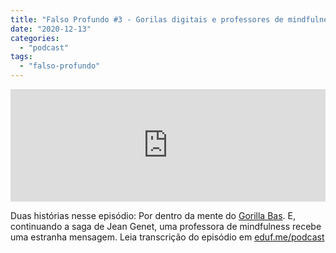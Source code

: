 ```yaml
---
title: "Falso Profundo #3 - Gorilas digitais e professores de mindfulness"
date: "2020-12-13"
categories: 
  - "podcast"
tags: 
  - "falso-profundo"
---
```


<iframe style="width: 100%; height: 180px;" src="https://anchor.fm/monoestereo/embed/episodes/Falso-Profundo-3---Gorilas-digitais-e-professores-de-mindfulness-enn1fp" width="100%" height="180px" frameborder="0" scrolling="no"></iframe>

Duas histórias nesse episódio: Por dentro da mente do [Gorilla Bas](https://en.wikipedia.org/wiki/Gorillas_(video_game)). E, continuando a saga de Jean Genet, uma professora de mindfulness recebe uma estranha mensagem. Leia transcrição do episódio em [eduf.me/podcast](https://eduf.me/podcast)
